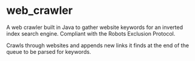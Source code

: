 # web_crawler

A web crawler built in Java to gather website keywords for an inverted index search engine. Compliant with the Robots Exclusion Protocol.

Crawls through websites and appends new links it finds at the end of the queue to be parsed for keywords.
